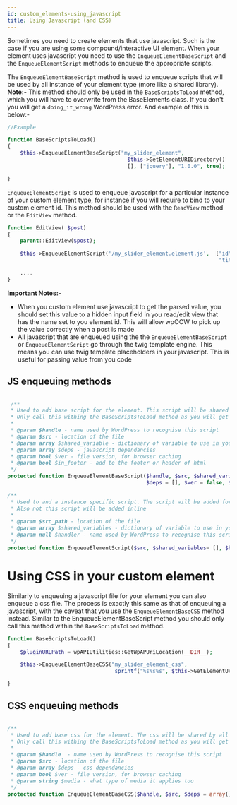 ```yaml
---
id: custom_elements-using_javascript
title: Using Javascript (and CSS)
---
```

Sometimes you need to create elements that use javascript. Such is the case if you are using some compound/interactive
UI element. When your element uses javascript you need to use the `EnqueueElementBaseScript` and the `EnqueueElementScript`
methods to enqueue the appropriate scripts.

The `EnqueueElementBaseScript` method is used to enqueue scripts that will be used by all instance of your element
 type (more like a shared library). **Note:-** This method should only be used in the `BaseScriptsToLoad` method, which
 you will have to overwrite from the BaseElements class. If you don't you will get a `doing_it_wrong` WordPress error. And example of this is
 below:-

 ```php
 //Example

 function BaseScriptsToLoad()
 {
     $this->EnqueueElementBaseScript("my_slider_element",
                                       $this->GetElementURIDirectory()  . "slider.js",
                                       [], ["jquery"], "1.0.0", true);

 }
 ```

 `EnqueueElementScript` is used to enqueue javascript for a particular instance of your custom element type, for
 instance if you will require to bind to your custom element id. This method should be used with the `ReadView` method
 or the `EditView` method.


 ```php
 function EditView( $post)
 {
     parent::EditView($post);

     $this->EnqueueElementScript('/my_slider_element.element.js',  ["id" =>$this->id,
                                                                    "title" => $this->uploaderTitle]);

     ....
 }

 ```

**Important Notes:-**

* When you custom element use javascript to get the parsed value, you should set this value to a hidden input field
in you read/edit view that has the name set to you element id. This will allow wpOOW to pick up the value correctly
when a post is made
* All javascript that are enqueued using the the `EnqueueElementBaseScript` or `EnqueueElementScript` go through the
twig template engine. This means you can use twig template placeholders in your javascript. This is useful for passing
value from you code

## JS enqueuing methods

```php

 /**
 * Used to add base script for the element. This script will be shared by all instances for this type.
 * Only call this withing the BaseScriptsToLoad method as you will get `doing_it_wrong` word press error
 *
 * @param $handle - name used by WordPress to recognise this script
 * @param $src - location of the file
 * @param array $shared_variable - dictionary of variable to use in your javascript file using twig templating placeholders
 * @param array $deps - javascript dependancies
 * @param bool $ver - file version, for browser caching
 * @param bool $in_footer - add to the footer or header of html
 */
protected function EnqueueElementBaseScript($handle, $src, $shared_variable = [],
                                            $deps = [], $ver = false, $in_footer = false )

```

```php
/**
 * Used to and a instance specific script. The script will be added for each instance of the element.
 * Also not this script will be added inline
 *
 * @param $src_path - location of the file
 * @param array $shared_variables - dictionary of variable to use in your javascript file using twig templating placeholders
 * @param null $handler - name used by WordPress to recognise this script
 */
protected function EnqueueElementScript($src, $shared_variables= [], $handler=null)
```

# Using CSS in your custom element

Similarly to enqueuing a javascript file for your element you can also enqueue a css file. The process is exactly
this same as that of enqueuing a javascript, with the caveat that you use the `EnqueueElementBaseCSS` method instead.
Similar to the EnqueueElementBaseScript method you should only call this method within the `BaseScriptsToLoad` method.

```php
function BaseScriptsToLoad()
{
    $pluginURLPath = wpAPIUtilities::GetWpAPUriLocation(__DIR__);

    $this->EnqueueElementBaseCSS("my_slider_element_css",
                                  sprintf("%s%s%s", $this->GetElementURIDirectory()  . "slider.css",  [], []);

}
```

## CSS enqueuing methods

```php

/**
 * Used to add base css for the element. The css will be shared by all instances for this type.
 * Only call this withing the BaseScriptsToLoad method as you will get `doing_it_wrong` word press error
 *
 * @param $handle  - name used by WordPress to recognise this script
 * @param $src - location of the file
 * @param array $deps - css dependancies
 * @param bool $ver - file version, for browser caching
 * @param string $media - what type of media it applies too
 */
protected function EnqueueElementBaseCSS($handle, $src, $deps = array(), $ver = false, $media = 'all' )

```